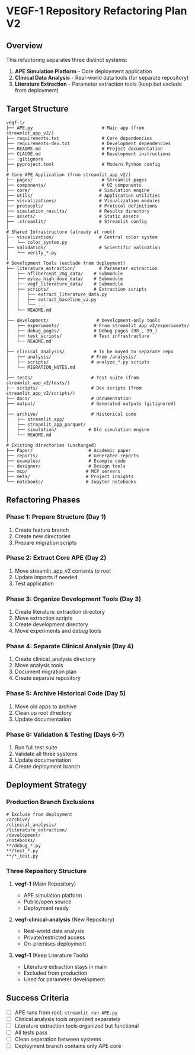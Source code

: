 # VEGF-1 Repository Refactoring Plan V2

## Overview
This refactoring separates three distinct systems:
1. **APE Simulation Platform** - Core deployment application
2. **Clinical Data Analysis** - Real-world data tools (for separate repository)
3. **Literature Extraction** - Parameter extraction tools (keep but exclude from deployment)

## Target Structure

```
vegf-1/
├── APE.py                          # Main app (from streamlit_app_v2/)
├── requirements.txt                # Core dependencies
├── requirements-dev.txt            # Development dependencies
├── README.md                       # Project documentation
├── CLAUDE.md                       # Development instructions
├── .gitignore
├── pyproject.toml                  # Modern Python config
│
# Core APE Application (from streamlit_app_v2/)
├── pages/                          # Streamlit pages
├── components/                     # UI components
├── core/                          # Simulation engine
├── utils/                         # Application utilities
├── visualizations/                # Visualization modules
├── protocols/                     # Protocol definitions
├── simulation_results/            # Results directory
├── assets/                        # Static assets
├── .streamlit/                    # Streamlit config
│
# Shared Infrastructure (already at root)
├── visualization/                 # Central color system
│   └── color_system.py
├── validation/                    # Scientific validation
│   └── verify_*.py
│
# Development Tools (exclude from deployment)
├── literature_extraction/         # Parameter extraction
│   ├── aflibercept_2mg_data/    # Submodule
│   ├── eylea_high_dose_data/    # Submodule
│   ├── vegf_literature_data/    # Submodule
│   ├── scripts/                 # Extraction scripts
│   │   ├── extract_literature_data.py
│   │   ├── extract_baseline_va.py
│   │   └── ...
│   └── README.md
│
├── development/                  # Development-only tools
│   ├── experiments/             # From streamlit_app_v2/experiments/
│   ├── debug_pages/             # Debug pages (98_, 99_)
│   ├── test_scripts/            # Test infrastructure
│   └── README.md
│
├── clinical_analysis/           # To be moved to separate repo
│   ├── analysis/               # From /analysis/
│   ├── scripts/                # analyze_*.py scripts
│   └── MIGRATION_NOTES.md
│
├── tests/                      # Test suite (from streamlit_app_v2/tests/)
├── scripts/                    # Dev scripts (from streamlit_app_v2/scripts/)
├── docs/                       # Documentation
├── output/                     # Generated outputs (gitignored)
│
├── archive/                    # Historical code
│   ├── streamlit_app/
│   ├── streamlit_app_parquet/
│   ├── simulation/            # Old simulation engine
│   └── README.md
│
# Existing directories (unchanged)
├── Paper/                     # Academic paper
├── reports/                   # Generated reports
├── examples/                  # Example code
├── designer/                  # Design tools
├── mcp/                      # MCP servers
├── meta/                     # Project insights
└── notebooks/                # Jupyter notebooks
```

## Refactoring Phases

### Phase 1: Prepare Structure (Day 1)
1. Create feature branch
2. Create new directories
3. Prepare migration scripts

### Phase 2: Extract Core APE (Day 2)
1. Move streamlit_app_v2 contents to root
2. Update imports if needed
3. Test application

### Phase 3: Organize Development Tools (Day 3)
1. Create literature_extraction directory
2. Move extraction scripts
3. Create development directory
4. Move experiments and debug tools

### Phase 4: Separate Clinical Analysis (Day 4)
1. Create clinical_analysis directory
2. Move analysis tools
3. Document migration plan
4. Create separate repository

### Phase 5: Archive Historical Code (Day 5)
1. Move old apps to archive
2. Clean up root directory
3. Update documentation

### Phase 6: Validation & Testing (Days 6-7)
1. Run full test suite
2. Validate all three systems
3. Update documentation
4. Create deployment branch

## Deployment Strategy

### Production Branch Exclusions
```gitignore
# Exclude from deployment
/archive/
/clinical_analysis/
/literature_extraction/
/development/
/notebooks/
**/debug_*.py
**/test_*.py
**/*_test.py
```

### Three Repository Structure

1. **vegf-1** (Main Repository)
   - APE simulation platform
   - Public/open source
   - Deployment ready

2. **vegf-clinical-analysis** (New Repository)
   - Real-world data analysis
   - Private/restricted access
   - On-premises deployment

3. **vegf-1** (Keep Literature Tools)
   - Literature extraction stays in main
   - Excluded from production
   - Used for parameter development

## Success Criteria

- [ ] APE runs from root: `streamlit run APE.py`
- [ ] Clinical analysis tools organized separately
- [ ] Literature extraction tools organized but functional
- [ ] All tests pass
- [ ] Clean separation between systems
- [ ] Deployment branch contains only APE core